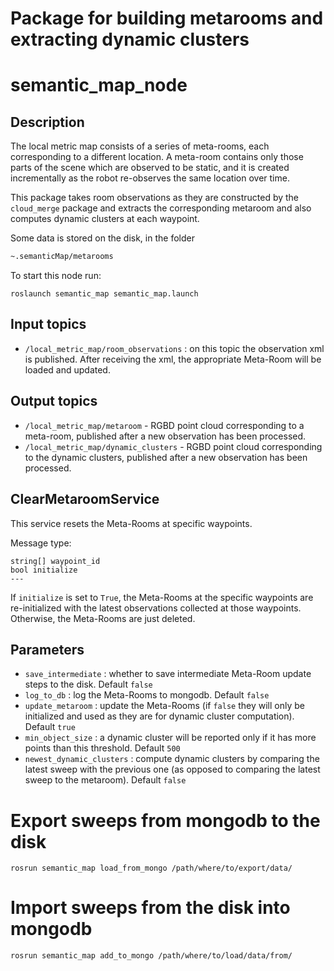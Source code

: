 Package for building metarooms and extracting dynamic clusters
==========================

# semantic_map_node

## Description 

The local metric map consists of a series of meta-rooms, each corresponding to a different location. A meta-room contains only those parts of the scene which are observed to be static, and it is created incrementally as the robot re-observes the same location over time.

This package takes room observations as they are constructed by the `cloud_merge` package and extracts the corresponding metaroom and also computes dynamic clusters at each waypoint. 

Some data is stored on the disk, in the folder

```bash
~.semanticMap/metarooms
```

To start this node run:

```roslaunch semantic_map semantic_map.launch```

## Input topics

* `/local_metric_map/room_observations` : on this topic the observation xml is published. After receiving the xml, the appropriate Meta-Room will be loaded and updated.
 

## Output topics 

* `/local_metric_map/metaroom` - RGBD point cloud corresponding to a meta-room, published after a new observation has been processed. 
* `/local_metric_map/dynamic_clusters` - RGBD point cloud corresponding to the dynamic clusters, published after a new observation has been processed.

## ClearMetaroomService

This service resets the Meta-Rooms at specific waypoints.

Message type:
```
string[] waypoint_id
bool initialize
---
```
If `initialize` is set to `True`, the Meta-Rooms at the specific waypoints are re-initialized with the latest observations collected at those waypoints. Otherwise, the Meta-Rooms are just deleted. 

## Parameters

* `save_intermediate` : whether to save intermediate Meta-Room update steps to the disk. Default `false`
* `log_to_db` : log the Meta-Rooms to mongodb. Default `false`
* `update_metaroom` : update the Meta-Rooms (if `false` they will only be initialized and used as they are for dynamic cluster computation). Default `true`
* `min_object_size` : a dynamic cluster will be reported only if it has more points than this threshold. Default `500`
* `newest_dynamic_clusters` : compute dynamic clusters by comparing the latest sweep with the previous one (as opposed to comparing the latest sweep to the metaroom). Default `false`

# Export sweeps from mongodb to the disk

```
rosrun semantic_map load_from_mongo /path/where/to/export/data/
```

# Import sweeps from the disk into mongodb

```
rosrun semantic_map add_to_mongo /path/where/to/load/data/from/
```
 



